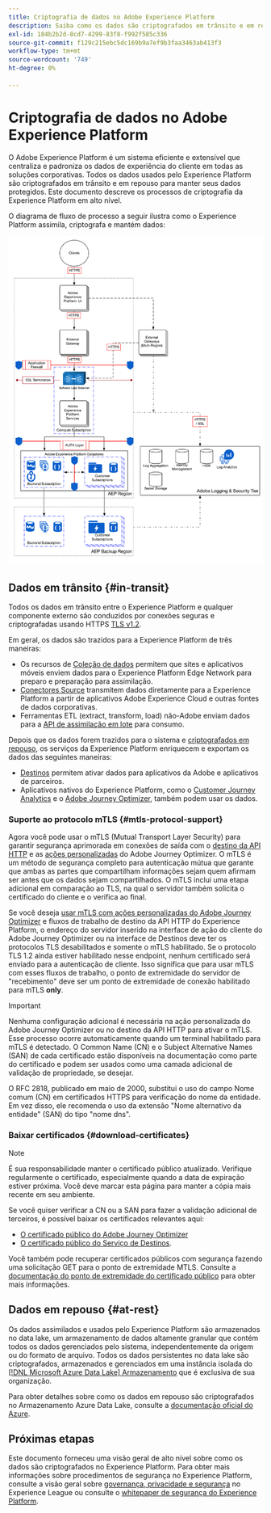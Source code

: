 ```yaml
---
title: Criptografia de dados no Adobe Experience Platform
description: Saiba como os dados são criptografados em trânsito e em repouso no Adobe Experience Platform.
exl-id: 184b2b2d-8cd7-4299-83f8-f992f585c336
source-git-commit: f129c215ebc5dc169b9a7ef9b3faa3463ab413f3
workflow-type: tm+mt
source-wordcount: '749'
ht-degree: 0%

---
```


# Criptografia de dados no Adobe Experience Platform

O Adobe Experience Platform é um sistema eficiente e extensível que centraliza e padroniza os dados de experiência do cliente em todas as soluções corporativas. Todos os dados usados pelo Experience Platform são criptografados em trânsito e em repouso para manter seus dados protegidos. Este documento descreve os processos de criptografia da Experience Platform em alto nível.

O diagrama de fluxo de processo a seguir ilustra como o Experience Platform assimila, criptografa e mantém dados:

![Um diagrama que ilustra como os dados são assimilados, criptografados e mantidos pelo Experience Platform.](../images/governance-privacy-security/encryption/flow.png)

## Dados em trânsito {#in-transit}

Todos os dados em trânsito entre o Experience Platform e qualquer componente externo são conduzidos por conexões seguras e criptografadas usando HTTPS [TLS v1.2](https://datatracker.ietf.org/doc/html/rfc5246).

Em geral, os dados são trazidos para a Experience Platform de três maneiras:

- Os recursos de [Coleção de dados](../../collection/home.md) permitem que sites e aplicativos móveis enviem dados para o Experience Platform Edge Network para preparo e preparação para assimilação.
- [Conectores Source](../../sources/home.md) transmitem dados diretamente para a Experience Platform a partir de aplicativos Adobe Experience Cloud e outras fontes de dados corporativas.
- Ferramentas ETL (extract, transform, load) não-Adobe enviam dados para a [API de assimilação em lote](../../ingestion/batch-ingestion/overview.md) para consumo.

Depois que os dados forem trazidos para o sistema e [criptografados em repouso](#at-rest), os serviços da Experience Platform enriquecem e exportam os dados das seguintes maneiras:

- [Destinos](../../destinations/home.md) permitem ativar dados para aplicativos da Adobe e aplicativos de parceiros.
- Aplicativos nativos do Experience Platform, como o [Customer Journey Analytics](https://experienceleague.adobe.com/docs/analytics-platform/using/cja-overview/cja-overview.html?lang=pt-BR) e o [Adobe Journey Optimizer](https://experienceleague.adobe.com/pt-br/docs/journey-optimizer/using/ajo-home), também podem usar os dados.

### Suporte ao protocolo mTLS {#mtls-protocol-support}

Agora você pode usar o mTLS (Mutual Transport Layer Security) para garantir segurança aprimorada em conexões de saída com o [destino da API HTTP](../../destinations/catalog/streaming/http-destination.md) e as [ações personalizadas](https://experienceleague.adobe.com/en/docs/journey-optimizer/using/orchestrate-journeys/about-journey-building/using-custom-actions) do Adobe Journey Optimizer. O mTLS é um método de segurança completo para autenticação mútua que garante que ambas as partes que compartilham informações sejam quem afirmam ser antes que os dados sejam compartilhados. O mTLS inclui uma etapa adicional em comparação ao TLS, na qual o servidor também solicita o certificado do cliente e o verifica ao final.

Se você deseja [usar mTLS com ações personalizadas do Adobe Journey Optimizer](https://experienceleague.adobe.com/pt-br/docs/journey-optimizer/using/configuration/configure-journeys/action-journeys/about-custom-action-configuration) e fluxos de trabalho de destino da API HTTP do Experience Platform, o endereço do servidor inserido na interface de ação do cliente do Adobe Journey Optimizer ou na interface de Destinos deve ter os protocolos TLS desabilitados e somente o mTLS habilitado. Se o protocolo TLS 1.2 ainda estiver habilitado nesse endpoint, nenhum certificado será enviado para a autenticação de cliente. Isso significa que para usar mTLS com esses fluxos de trabalho, o ponto de extremidade do servidor de &quot;recebimento&quot; deve ser um ponto de extremidade de conexão habilitado para mTLS **only**.

>[!IMPORTANT]
>
>Nenhuma configuração adicional é necessária na ação personalizada do Adobe Journey Optimizer ou no destino da API HTTP para ativar o mTLS. Esse processo ocorre automaticamente quando um terminal habilitado para mTLS é detectado. O Common Name (CN) e o Subject Alternative Names (SAN) de cada certificado estão disponíveis na documentação como parte do certificado e podem ser usados como uma camada adicional de validação de propriedade, se desejar.
>
>O RFC 2818, publicado em maio de 2000, substitui o uso do campo Nome comum (CN) em certificados HTTPS para verificação do nome da entidade. Em vez disso, ele recomenda o uso da extensão &quot;Nome alternativo da entidade&quot; (SAN) do tipo &quot;nome dns&quot;.

### Baixar certificados {#download-certificates}

>[!NOTE]
>
>É sua responsabilidade manter o certificado público atualizado. Verifique regularmente o certificado, especialmente quando a data de expiração estiver próxima. Você deve marcar esta página para manter a cópia mais recente em seu ambiente.

Se você quiser verificar a CN ou a SAN para fazer a validação adicional de terceiros, é possível baixar os certificados relevantes aqui:

- [O certificado público do Adobe Journey Optimizer](../images/governance-privacy-security/encryption/AJO-public-certificate.pem)
- [O certificado público do Serviço de Destinos](../images/governance-privacy-security/encryption/destinations-public-cert.pem).

Você também pode recuperar certificados públicos com segurança fazendo uma solicitação GET para o ponto de extremidade MTLS. Consulte a [documentação do ponto de extremidade do certificado público](../../data-governance/mtls-api/public-certificate-endpoint.md) para obter mais informações.

## Dados em repouso {#at-rest}

Os dados assimilados e usados pelo Experience Platform são armazenados no data lake, um armazenamento de dados altamente granular que contém todos os dados gerenciados pelo sistema, independentemente da origem ou do formato de arquivo. Todos os dados persistentes no data lake são criptografados, armazenados e gerenciados em uma instância isolada do [[!DNL Microsoft Azure Data Lake] Armazenamento](https://docs.microsoft.com/en-us/azure/storage/blobs/data-lake-storage-introduction) que é exclusiva de sua organização.

Para obter detalhes sobre como os dados em repouso são criptografados no Armazenamento Azure Data Lake, consulte a [documentação oficial do Azure](https://learn.microsoft.com/en-us/azure/storage/common/storage-service-encryption).

## Próximas etapas

Este documento forneceu uma visão geral de alto nível sobre como os dados são criptografados no Experience Platform. Para obter mais informações sobre procedimentos de segurança no Experience Platform, consulte a visão geral sobre [governança, privacidade e segurança](./overview.md) no Experience League ou consulte o [whitepaper de segurança do Experience Platform](https://www.adobe.com/content/dam/cc/en/security/pdfs/AEP_SecurityOverview.pdf).
